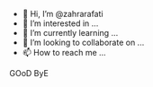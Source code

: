 - 👋 Hi, I’m @zahrarafati
- 👀 I’m interested in ...
- 🌱 I’m currently learning ...
- 💞️ I’m looking to collaborate on ...
- 📫 How to reach me ...

<!---
zahrarafati/zahrarafati is a ✨ special ✨ repository because its `README.md` (this file) appears on your GitHub profile.
You can click the Preview link to take a look at your changes.
--->
GOoD ByE
